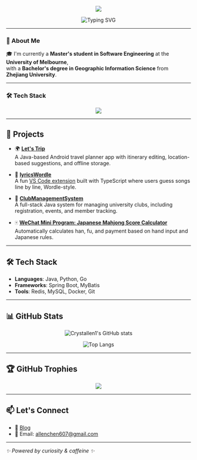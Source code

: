 <!-- Banner -->
<p align="center">
  <img src="https://capsule-render.vercel.app/api?type=waving&color=0:4facfe,100:00f2fe&height=200&section=header&text=Hi,%20I'm%20Yun%20Chen%20🚀&fontSize=40&fontColor=ffffff" />
</p>

<!-- 简介卡片 -->
<p align="center">
  <img src="https://readme-typing-svg.herokuapp.com?center=true&vCenter=true&multiline=true&width=500&height=80&lines=🚀+Backend+%7C+App+Dev;🎓+Master's+Student+@+Unimelb;🌏+Ex-ZJU+GIS+Graduate" alt="Typing SVG" />
</p>

---

### 👋 About Me

🎓 I'm currently a **Master's student in Software Engineering** at the **University of Melbourne**,  
with a **Bachelor's degree in Geographic Information Science** from **Zhejiang University**.

---

### 🛠️ Tech Stack

<p align="center">
  <img src="https://skillicons.dev/icons?i=java,spring,ts,py,go,cs,c,cpp,androidstudio,vscode,mysql,redis,docker,git,maven,linux,postman,pytorch,qt,react" />
</p>


---

## 🚀 Projects

- 🌍 **[Let's Trip](https://github.com/Crystallen1/COMP90018)**  
  A Java-based Android travel planner app with itinerary editing, location-based suggestions, and offline storage.

- 🎵 **[lyricsWordle](https://github.com/Crystallen1/lyricsWordle)**  
  A fun [VS Code extension](https://marketplace.visualstudio.com/) built with TypeScript where users guess songs line by line, Wordle-style.

- 🏫 **[ClubManagementSystem](https://github.com/Crystallen1/ClubManagementSystem)**  
  A full-stack Java system for managing university clubs, including registration, events, and member tracking.

- 🀄 **[WeChat Mini Program: Japanese Mahjong Score Calculator](https://github.com/Crystallen1/MahjongScoreCalculator)**  
  Automatically calculates han, fu, and payment based on hand input and Japanese rules.

---

## 🛠️ Tech Stack

- **Languages**: Java, Python, Go
- **Frameworks**: Spring Boot, MyBatis
- **Tools**: Redis, MySQL, Docker, Git

---

## 📊 GitHub Stats

<p align="center">
  <img src="https://github-readme-stats.vercel.app/api?username=Crystallen1&show_icons=true&theme=default" alt="Crystallen1's GitHub stats" />
</p>

<p align="center">
  <img src="https://github-readme-stats.vercel.app/api/top-langs/?username=Crystallen1" alt="Top Langs" />
</p>


---

## 🏆 GitHub Trophies

<p align="center">
  <img src="https://github-profile-trophy.vercel.app/?username=Crystallen1&margin-w=10&theme=flat" />
</p>

---

## 📫 Let's Connect

- 📝 [Blog](http://35.76.119.252:8090)
- 📧 Email: allenchen607@gmail.com

---

_✨ Powered by curiosity & caffeine ✨_
